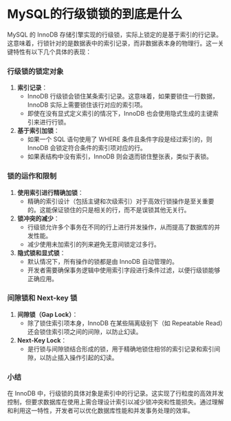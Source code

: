 # MySQL的行级锁锁的到底是什么
<font style="color:rgba(0, 0, 0, 0.82);">MySQL 的 InnoDB 存储引擎实现的行级锁，实际上锁定的是基于索引的行记录。这意味着，行锁针对的是数据表中的索引记录，而非数据表本身的物理行。这一关键特性有以下几个具体的表现：</font>
### <font style="color:rgba(0, 0, 0, 0.82);">行级锁的锁定对象</font>
1. **<font style="color:rgba(0, 0, 0, 0.82);">索引记录</font>**<font style="color:rgba(0, 0, 0, 0.82);">：</font>
    - <font style="color:rgba(0, 0, 0, 0.82);">InnoDB 行级锁会锁住某条索引记录。这意味着，如果要锁住一行数据，InnoDB 实际上需要锁住该行对应的索引项。</font>
    - <font style="color:rgba(0, 0, 0, 0.82);">即使在没有显式定义索引的情况下，InnoDB 也会使用隐式生成的主键索引来进行行锁。</font>
2. **<font style="color:rgba(0, 0, 0, 0.82);">基于索引加锁</font>**<font style="color:rgba(0, 0, 0, 0.82);">：</font>
    - <font style="color:rgba(0, 0, 0, 0.82);">如果一个 SQL 语句使用了 WHERE 条件且条件字段是经过索引的，则 InnoDB 会锁定符合条件的索引项对应的行。</font>
    - <font style="color:rgba(0, 0, 0, 0.82);">如果表结构中没有索引，InnoDB 则会退而锁住整张表，类似于表锁。</font>
### <font style="color:rgba(0, 0, 0, 0.82);">锁的运作和限制</font>
1. **<font style="color:rgba(0, 0, 0, 0.82);">使用索引进行精确加锁</font>**<font style="color:rgba(0, 0, 0, 0.82);">：</font>
    - <font style="color:rgba(0, 0, 0, 0.82);">精确的索引设计（包括主键和次级索引）对于高效行锁操作是至关重要的。这能保证锁住的只是相关的行，而不是误锁其他无关行。</font>
2. **<font style="color:rgba(0, 0, 0, 0.82);">锁冲突的减少</font>**<font style="color:rgba(0, 0, 0, 0.82);">：</font>
    - <font style="color:rgba(0, 0, 0, 0.82);">行级锁允许多个事务在不同的行上进行并发操作，从而提高了数据库的并发性能。</font>
    - <font style="color:rgba(0, 0, 0, 0.82);">减少使用未加索引的列来避免无意间锁定过多行。</font>
3. **<font style="color:rgba(0, 0, 0, 0.82);">隐式锁和显式锁</font>**<font style="color:rgba(0, 0, 0, 0.82);">：</font>
    - <font style="color:rgba(0, 0, 0, 0.82);">默认情况下，所有操作的锁都是由 InnoDB 自动管理的。</font>
    - <font style="color:rgba(0, 0, 0, 0.82);">开发者需要确保事务逻辑中使用索引字段进行条件过滤，以便行级锁能够正确应用。</font>
### <font style="color:rgba(0, 0, 0, 0.82);">间隙锁和 Next-key 锁</font>
1. **<font style="color:rgba(0, 0, 0, 0.82);">间隙锁（Gap Lock）</font>**<font style="color:rgba(0, 0, 0, 0.82);">：</font>
    - <font style="color:rgba(0, 0, 0, 0.82);">除了锁住索引项本身，InnoDB 在某些隔离级别下（如 Repeatable Read）还会锁住索引项之间的间隙，以防止幻读。</font>
2. **<font style="color:rgba(0, 0, 0, 0.82);">Next-Key Lock</font>**<font style="color:rgba(0, 0, 0, 0.82);">：</font>
    - <font style="color:rgba(0, 0, 0, 0.82);">是行锁与间隙锁结合形成的锁，用于精确地锁住相邻的索引记录和索引间隙，以防止插入操作引起的幻读。</font>
### <font style="color:rgba(0, 0, 0, 0.82);">小结</font>
<font style="color:rgba(0, 0, 0, 0.82);">在 InnoDB 中，行级锁的具体对象是索引中的行记录。这实现了行粒度的高效并发控制，但要求数据库在使用上需合理设计索引以减少锁冲突和性能损失。通过理解和利用这一特性，开发者可以优化数据库性能和并发事务处理的效率。</font>
